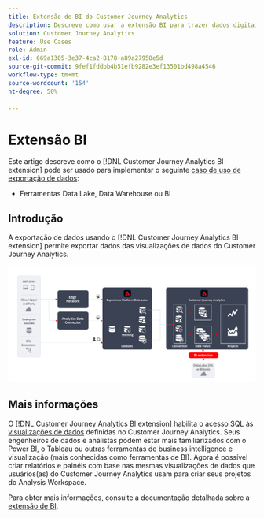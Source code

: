 ```yaml
---
title: Extensão de BI do Customer Journey Analytics
description: Descreve como usar a extensão BI para trazer dados digitais para suas próprias ferramentas de BI ou Data Lake para usar com conjuntos de dados adicionais.
solution: Customer Journey Analytics
feature: Use Cases
role: Admin
exl-id: 669a1305-3e37-4ca2-8178-a89a27958e5d
source-git-commit: 9fef1fddbb4b51efb9282e3ef13501bd498a4546
workflow-type: tm+mt
source-wordcount: '154'
ht-degree: 50%

---
```


# Extensão BI

Este artigo descreve como o [!DNL Customer Journey Analytics BI extension] pode ser usado para implementar o seguinte [caso de uso de exportação de dados](overview.md):

- Ferramentas Data Lake, Data Warehouse ou BI

## Introdução

A exportação de dados usando o [!DNL Customer Journey Analytics BI extension] permite exportar dados das visualizações de dados do Customer Journey Analytics.

![Extensão de BI](../assets/bi-extension.svg)

## Mais informações

O [!DNL Customer Journey Analytics BI extension] habilita o acesso SQL às [visualizações de dados](/help/data-views/data-views.md) definidas no Customer Journey Analytics. Seus engenheiros de dados e analistas podem estar mais familiarizados com o Power BI, o Tableau ou outras ferramentas de business intelligence e visualização (mais conhecidas como ferramentas de BI). Agora é possível criar relatórios e painéis com base nas mesmas visualizações de dados que usuários(as) do Customer Journey Analytics usam para criar seus projetos do Analysis Workspace.

Para obter mais informações, consulte a documentação detalhada sobre a [extensão de BI](../../data-views/bi-extension.md).

